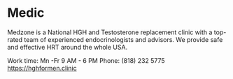# Medic
Medzone is a National HGH and Testosterone replacement clinic with a top-rated team of experienced endocrinologists and advisors. We provide safe and effective HRT around the whole USA.

Work time: Mn -Fr 9 AM - 6 PM
Phone: (818) 232 5775
https://hghformen.clinic
